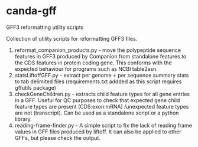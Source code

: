 # canda-gff
GFF3 reformatting utility scripts

Collection of utility scripts for reformatting GFF3 files.

1. reformat_companion_products.py - move the polypeptide sequence features in GFF3 produced by Companion from standalone features to the CDS features in protein coding gene. This conforms with the expected behaviour for programs such as NCBI table2asn.
2. statsLiftoffGFF.py - extract per genome + per sequence summary stats to tab delimited files (requirements.txt addded as this script requires gffutils package)
3. checkGeneChildren.py - extracts child feature types for all gene entries in a GFF. Useful for QC purposes to check that expected gene child feature types are present (CDS:exon:mRNA) /unexpected feature types are not (transcript). Can be used as a standalone script or a python library.
4. reading-frame-finder.py - A simple script to fix the lack of reading frame values in GFF files produced by liftoff. It can also be applied to other GFFs, but please check the output.
